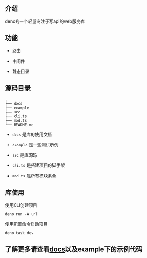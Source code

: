 ## 介绍

deno的一个轻量专注于写api的web服务库

## 功能

- 路由

- 中间件

- 静态目录

## 源码目录

```
.
├── docs
├── example
├── src
├── cli.ts
├── mod.ts
└── README.md
```

- `docs` 是库的使用文档

- `example` 是一些测试示例

- `src` 是库源码

- `cli.ts` 是搭建项目的脚手架

- `mod.ts` 是所有模块集合

## 库使用

使用CLI创建项目

```
deno run -A url
```

使用配置命令启动项目

```
deno task dev
```

## 了解更多请查看[docs](./docs/mod.md)以及example下的示例代码
